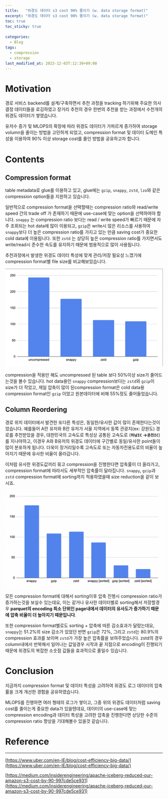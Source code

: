 ```yaml
---
title:   "위경도 데이터 s3 cost 90% 줄이기 (w. data storage format)"
excerpt: "위경도 데이터 s3 cost 90% 줄이기 (w. data storage format)"
toc: true
toc_sticky: true

categories:
  - Blog
tags:
  - compression
  - storage
last_modified_at: 2023-12-03T:12:30+09:00
---
```


# Motivation

경로 서비스 backend를 설계/구축하면서 추천 과정을 tracking 하기위해 주요한 의사결정 데이터들을 로깅하였고 장거리 추천의 경우 한번의 추천을 받는 과정에서 수천개의 위경도 데이터가 쌓였습니다. 

유저수 증가 및 MLOPS의 확장에 따라 위경도 데이터가 가파르게 증가하여 storage volumn을 줄이는 방법을 고민하게 되었고, compression format 및 데이터 도메인 특성을 이용하여 90% 이상 storage cost를 줄인 방법을 공유하고자 합니다.

# Contents

## Compression format

table metadata로 glue를 이용하고 있고, glue에는 `gzip`, `snappy`, `zstd`, `lzo`와 같은 compression option들을 지원하고 있습니다.

일반적으로 compression format을 선택할때는 compression ratio와 read/write speed 간의 trade off 가 존재하기 때문에 use-case에 맞는 option을 선택하여야 합니다. `snappy` 는 compression ratio 보다는 read / write speed가 빠르기 때문에 자주 조회되는 hot data에 많이 이용되고, `gzip`은 write시 많은 리소스를 사용하여 `snappy`보다 더 높은 compression ratio를 가지고 있는 만큼 saving cost가 중요한 cold data에 이용됩니다. 또한 `zstd` 는 상당히 높은 compression ratio를 가지면서도 write/read시 준수한 속도를 유지하기 때문에 범용적으로 많이 사용됩니다.

추천과정에서 발생한 위경도 데이터 특성에 맞게 관리/저장 필요성 느꼈기에 compression format별 file size를 비교해보았습니다.

![reduce-storage-cost-format-comparison.png](https://raw.githubusercontent.com/chaneeh/chaneeh.github.io/master/img/file-format-reduce-storage-cost/reduce-storage-cost-format-comparison.png)

compression을 적용만 해도 uncompressed 된 table 보다 50%이상 size가 줄어드는것을 볼수 있습니다. hot data용인 `snappy` compression보다는 `zstd`와 `gzip`이 size가 더 작았고, 제일 압축이 많이 된compression format은 cold data용 compression format인 `gzip` 이었고 원본데이터에 비해 55%정도 줄어들었습니다.

## Column Reordering

경로 위치 데이터에서 발견한 또다른 특성은, 동일한/유사한 값이 많이 존재한다는것이었습니다. 예를들어 A란 유저와 B란 유저가 서울 지역에서 동쪽 관광지(ex: 강원도) 경로를 추천받았을 경우, 대한민국의 고속도로 특성상 공통된 고속도로 (**`하남IC` →`춘천IC`**)를 지나야하고, 이경우 A와 B유저의 위경도 데이터에 구간별로 동일/유사한 point들이 많이 분포하게 됩니다. 더욱이 장거리일수록 고속도로 또는 자동차전용도로의 비율이 높아지기 때문에 유사한 비율이 올라갑니다.

이처럼 유사한 위경도값끼리 묶고 compression을 진행한다면 압축률이 더 올라가고, compression format에 따라서도 세부적인 압축률이 달라집니다. `snappy`, `gzip`과 `zstd` compression format에 sorting까지 적용하였을때 size reduction을 같이 보시죠.

![reduce-storage-cost-format-sorting-comparison-2.png](https://raw.githubusercontent.com/chaneeh/chaneeh.github.io/master/img/file-format-reduce-storage-cost/reduce-storage-cost-format-sorting-comparison-2.png)

모든 compression format에 대해서 sorting이후 압축 진행시 compression ratio가 증가하는것을 보실수 있는데요, 이는 같거나 유사한 데이터별로 sorting해서 저장할경우 **parquet의 encoding 최소 단위인 page내에서 데이터의 유사도가 증가하기 때문에 압축 비율이 더 높아지기 때문입니다**.

또한 compression format별로도 sorting + 압축에 따른 감소효과가 달랐는데요, `snappy`는 51.2%의 size 감소가 있었던 반면 `gzip`은 72%, 그리고 `zstd`는 80.9%의 compression 효과를 보이며 `zstd`가 가장 높은 압축률을 보여주었습니다. zstd의 경우 column내에서 반복해서 일어나는 값일경우 시작과 끝 지점으로 encoding이 진행되기 때문에 위경도의 복잡한 소숫점 값들을 효과적으로 줄일수 있습니다.

# Conclusion

지금까지 compression format 및 데이터 특성을 고려하여 위경도 로그 데이터의 압축률을 크게 개선한 경험을 공유하였습니다.

MLOPS를 진행하면 여러 형태의 로그가 쌓이고, 그중 위의 위경도 데이터처럼 saving cost를 줄이는게 중요한 data가 있을텐데요, 데이터의 use-case에 맞는 compression encoding과 데이터 특성을 고려한 압축을 진행한다면 상당한 수준의 compression ratio 향상을 기대해볼수 있을것 같습니다.

# Reference

---

[https://www.uber.com/en-IE/blog/cost-efficiency-big-data/](https://www.uber.com/en-IE/blog/cost-efficiency-big-data/)

[https://medium.com/insiderengineering/apache-iceberg-reduced-our-amazon-s3-cost-by-90-997cde5ce931](https://medium.com/insiderengineering/apache-iceberg-reduced-our-amazon-s3-cost-by-90-997cde5ce931)